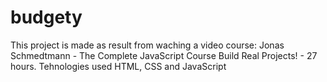 # budgety
This project is made as result from waching a video course: Jonas Schmedtmann - The Complete JavaScript Course Build Real Projects! - 27 hours. Tehnologies used HTML, CSS and JavaScript
